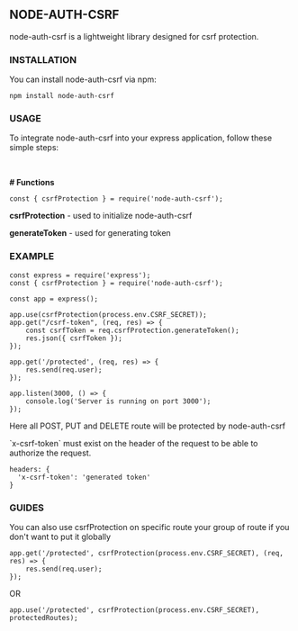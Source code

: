 ## NODE-AUTH-CSRF

<p>node-auth-csrf is a lightweight library designed for csrf protection.</p>

### INSTALLATION
You can install node-auth-csrf via npm:
```
npm install node-auth-csrf
```
### USAGE

<p>To integrate node-auth-csrf into your express application, follow these simple steps:</p>
<br/>

<b># Functions</b>

```
const { csrfProtection } = require('node-auth-csrf');
```
<p><b>csrfProtection</b> - used to initialize node-auth-csrf</p>
<p><b>generateToken</b> - used for generating token</p>

### EXAMPLE
```
const express = require('express');
const { csrfProtection } = require('node-auth-csrf');

const app = express();

app.use(csrfProtection(process.env.CSRF_SECRET));
app.get("/csrf-token", (req, res) => {
    const csrfToken = req.csrfProtection.generateToken();
    res.json({ csrfToken });
});

app.get('/protected', (req, res) => {
    res.send(req.user);
});

app.listen(3000, () => {
    console.log('Server is running on port 3000');
});
```

<p>Here all POST, PUT and DELETE route will be protected by node-auth-csrf</p>
`x-csrf-token` must exist on the header of the request to be able to authorize the request.

```
headers: {
  'x-csrf-token': 'generated token'
}
```

### GUIDES
<p>You can also use csrfProtection on specific route your group of route if you don't want to put it globally</p>

```
app.get('/protected', csrfProtection(process.env.CSRF_SECRET), (req, res) => {
    res.send(req.user);
});
```

OR

```
app.use('/protected', csrfProtection(process.env.CSRF_SECRET), protectedRoutes);
```
